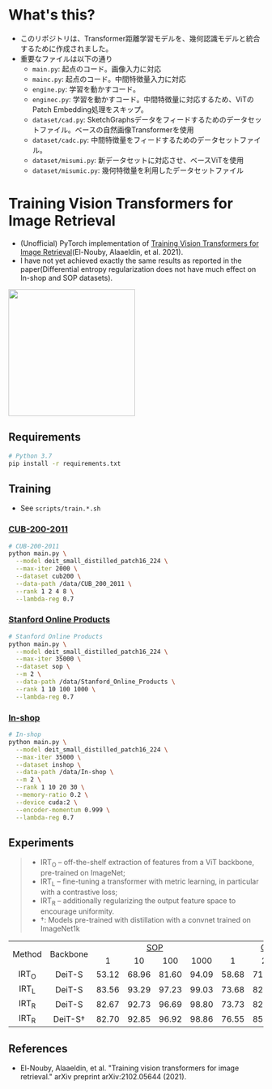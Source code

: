 # What's this?
- このリポジトリは、Transformer距離学習モデルを、幾何認識モデルと統合するために作成されました。
- 重要なファイルは以下の通り
  - `main.py`: 起点のコード。画像入力に対応
  - `mainc.py`: 起点のコード。中間特徴量入力に対応
  - `engine.py`: 学習を動かすコード。
  - `enginec.py`: 学習を動かすコード。中間特徴量に対応するため、ViTのPatch Embedding処理をスキップ。
  - `dataset/cad.py`: SketchGraphsデータをフィードするためのデータセットファイル。ベースの自然画像Transformerを使用
  - `dataset/cadc.py`: 中間特徴量をフィードするためのデータセットファイル。
  - `dataset/misumi.py`: 新データセットに対応させ、ベースViTを使用
  - `dataset/misumic.py`: 幾何特徴量を利用したデータセットファイル



# Training Vision Transformers for Image Retrieval
 
- (Unofficial) PyTorch implementation of [Training Vision Transformers for Image Retrieval](https://arxiv.org/abs/2102.05644)(El-Nouby, Alaaeldin, et al. 2021).
- I have not yet achieved exactly the same results as reported in the paper(Differential entropy regularization does not have much effect on In-shop and SOP datasets).

<img src="assets/img.png" height="250px">

## Requirements

```bash
# Python 3.7
pip install -r requirements.txt
```

## Training

- See `scripts/train.*.sh`  


### [CUB-200-2011](http://www.vision.caltech.edu/datasets/cub_200_2011/)
```bash
# CUB-200-2011
python main.py \
  --model deit_small_distilled_patch16_224 \
  --max-iter 2000 \
  --dataset cub200 \
  --data-path /data/CUB_200_2011 \
  --rank 1 2 4 8 \
  --lambda-reg 0.7
```

### [Stanford Online Products](https://cvgl.stanford.edu/projects/lifted_struct/)

```bash
# Stanford Online Products
python main.py \
  --model deit_small_distilled_patch16_224 \
  --max-iter 35000 \
  --dataset sop \
  --m 2 \
  --data-path /data/Stanford_Online_Products \
  --rank 1 10 100 1000 \
  --lambda-reg 0.7
```

### [In-shop](https://mmlab.ie.cuhk.edu.hk/projects/DeepFashion/InShopRetrieval.html)

```bash
# In-shop
python main.py \
  --model deit_small_distilled_patch16_224 \
  --max-iter 35000 \
  --dataset inshop \
  --data-path /data/In-shop \
  --m 2 \
  --rank 1 10 20 30 \
  --memory-ratio 0.2 \
  --device cuda:2 \
  --encoder-momentum 0.999 \
  --lambda-reg 0.7
```

## Experiments

> - IRT<sub>O</sub> – off-the-shelf extraction of features from a ViT backbone, pre-trained on ImageNet;
> - IRT<sub>L</sub> – fine-tuning a transformer with metric learning, in particular with a contrastive loss;
> - IRT<sub>R</sub> – additionally regularizing the output feature space to encourage uniformity.
> - †: Models pre-trained with distillation with a convnet trained on ImageNet1k

<table style="text-align: center">
 <tr>
  <td rowspan="2">Method</td>
  <td rowspan="2">Backbone</td>
  <td colspan="4"><a href="https://cvgl.stanford.edu/projects/lifted_struct/">SOP</a></td>
  <td colspan="4"><a href="http://www.vision.caltech.edu/datasets/cub_200_2011/">CUB-200</a></td>
  <td colspan="4"><a href="https://mmlab.ie.cuhk.edu.hk/projects/DeepFashion/InShopRetrieval.html">In-Shop</a></td>
 </tr>
 <tr>
  <td>1</td>
  <td>10</td>
  <td>100</td>
  <td>1000</td>
  <td>1</td>
  <td>2</td>
  <td>4</td>
  <td>8</td>
  <td>1</td>
  <td>10</td>
  <td>20</td>
  <td>30</td>
 </tr>
 <tr>
  <td>IRT<sub>O</sub></td>
  <td>DeiT-S</td>
  <td>53.12</td>
  <td>68.96</td>
  <td>81.60</td>
  <td>94.09</td>
  <td>58.68</td>
  <td>71.30</td>
  <td>80.96</td>
  <td>88.18</td>
  <td>31.28</td>
  <td>57.03</td>
  <td>64.20</td>
  <td>68.28</td>
 </tr>
 <tr>
  <td>IRT<sub>L</sub></td>
  <td>DeiT-S</td>
  <td>83.56</td>
  <td>93.29</td>
  <td>97.23</td>
  <td>99.03</td>
  <td>73.68</td>
  <td>82.58</td>
  <td>88.77</td>
  <td>92.71</td>
  <td>93.09</td>
  <td>98.28</td>
  <td>98.74</td>
  <td>99.02</td>
 </tr>
 <tr>
  <td>IRT<sub>R</sub></td>
  <td>DeiT-S</td>
  <td>82.67</td>
  <td>92.73</td>
  <td>96.69</td>
  <td>98.80</td>
  <td>73.73</td>
  <td>82.91</td>
  <td>89.30</td>
  <td>93.35</td>
  <td>90.47</td>
  <td>97.97</td>
  <td>98.61</td>
  <td>98.92</td>
 </tr>
 <tr>
  <td>IRT<sub>R</sub></td>
  <td>DeiT-S†</td>
  <td>82.70</td>
  <td>92.85</td>
  <td>96.92</td>
  <td>98.86</td>
  <td>76.55</td>
  <td>85.26</td>
  <td>90.92</td>
  <td>94.65</td>
  <td>90.66</td>
  <td>98.16</td>
  <td>98.68</td>
  <td>98.99</td>
 </tr>
</table>

## References

- El-Nouby, Alaaeldin, et al. "Training vision transformers for image retrieval." arXiv preprint arXiv:2102.05644 (2021).
